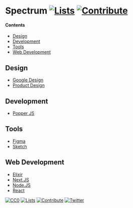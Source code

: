 # Spectrum [![Lists](https://img.shields.io/badge/-more%20lists-0a0a0a.svg?style=flat&colorA=0a0a0a)](https://github.com/learn-anything/curated-lists#readme) [![Contribute](https://img.shields.io/badge/-contribute-0a0a0a.svg?style=flat&colorA=0a0a0a)](CONTRIBUTING.md#readme)

#### Contents

- [Design](#design)
- [Development](#development)
- [Tools](#tools)
- [Web Development](#web-development)

## Design

- [Google Design](https://spectrum.chat/google-design)
- [Product Design](https://spectrum.chat/product-design)

## Development

- [Popper JS](https://spectrum.chat/popper-js)

## Tools

- [Figma](https://spectrum.chat/figma)
- [Sketch](https://spectrum.chat/sketch)

## Web Development

- [Elixir](https://spectrum.chat/elixir)
- [Next.JS](https://spectrum.chat/next-js)
- [Node.JS](https://spectrum.chat/node)
- [React](https://spectrum.chat/react)

[![CC0](https://img.shields.io/badge/license-CC0-0a0a0a.svg?style=flat&colorA=0a0a0a)](https://creativecommons.org/publicdomain/zero/1.0/)
[![Lists](https://img.shields.io/badge/-more%20lists-0a0a0a.svg?style=flat&colorA=0a0a0a)](https://github.com/learn-anything/curated-lists#readme)
[![Contribute](https://img.shields.io/badge/-contribute-0a0a0a.svg?style=flat&colorA=0a0a0a)](CONTRIBUTING.md#readme)
[![Twitter](http://bit.ly/latwitt)](https://twitter.com/learnanything_)
